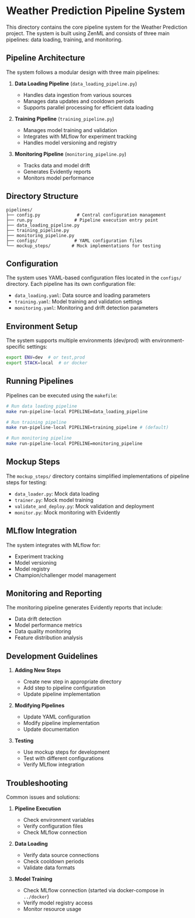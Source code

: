 # Weather Prediction Pipeline System

This directory contains the core pipeline system for the Weather Prediction project. The system is built using ZenML and consists of three main pipelines: data loading, training, and monitoring.

## Pipeline Architecture

The system follows a modular design with three main pipelines:

1. **Data Loading Pipeline** (`data_loading_pipeline.py`)
   - Handles data ingestion from various sources
   - Manages data updates and cooldown periods
   - Supports parallel processing for efficient data loading

2. **Training Pipeline** (`training_pipeline.py`)
   - Manages model training and validation
   - Integrates with MLflow for experiment tracking
   - Handles model versioning and registry

3. **Monitoring Pipeline** (`monitoring_pipeline.py`)
   - Tracks data and model drift
   - Generates Evidently reports
   - Monitors model performance

## Directory Structure

```
pipelines/
├── config.py              # Central configuration management
├── run.py                # Pipeline execution entry point
├── data_loading_pipeline.py
├── training_pipeline.py
├── monitoring_pipeline.py
├── configs/              # YAML configuration files
└── mockup_steps/        # Mock implementations for testing
```

## Configuration

The system uses YAML-based configuration files located in the `configs/` directory. Each pipeline has its own configuration file:

- `data_loading.yaml`: Data source and loading parameters
- `training.yaml`: Model training and validation settings
- `monitoring.yaml`: Monitoring and drift detection parameters

## Environment Setup

The system supports multiple environments (dev/prod) with environment-specific settings:

```bash
export ENV=dev  # or test,prod
export STACK=local  # or docker
```

## Running Pipelines

Pipelines can be executed using the `makefile`:

```bash
# Run data loading pipeline
make run-pipeline-local PIPELINE=data_loading_pipeline

# Run training pipeline
make run-pipeline-local PIPELINE=training_pipeline # (default)

# Run monitoring pipeline
make run-pipeline-local PIPELINE=monitoring_pipeline
```

## Mockup Steps

The `mockup_steps/` directory contains simplified implementations of pipeline steps for testing:

- `data_loader.py`: Mock data loading
- `trainer.py`: Mock model training
- `validate_and_deploy.py`: Mock validation and deployment
- `monitor.py`: Mock monitoring with Evidently

## MLflow Integration

The system integrates with MLflow for:
- Experiment tracking
- Model versioning
- Model registry
- Champion/challenger model management

## Monitoring and Reporting

The monitoring pipeline generates Evidently reports that include:
- Data drift detection
- Model performance metrics
- Data quality monitoring
- Feature distribution analysis

## Development Guidelines

1. **Adding New Steps**
   - Create new step in appropriate directory
   - Add step to pipeline configuration
   - Update pipeline implementation

2. **Modifying Pipelines**
   - Update YAML configuration
   - Modify pipeline implementation
   - Update documentation

3. **Testing**
   - Use mockup steps for development
   - Test with different configurations
   - Verify MLflow integration

## Troubleshooting

Common issues and solutions:

1. **Pipeline Execution**
   - Check environment variables
   - Verify configuration files
   - Check MLflow connection

2. **Data Loading**
   - Verify data source connections
   - Check cooldown periods
   - Validate data formats

3. **Model Training**
   - Check MLflow connection (started via docker-compose in `../docker`)
   - Verify model registry access
   - Monitor resource usage